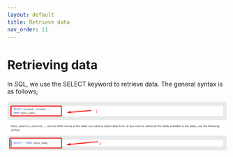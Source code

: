 ```yaml
---
layout: default
title: Retrieve data
nav_order: 11
---
```


# Retrieving data

In SQL, we use the SELECT keyword to retrieve data. The general syntax is as follows;

![Select syntax](https://github.com/vasshorin/VPD-Comm/blob/Gh-pages/assets/images/add7.png?raw=true)
